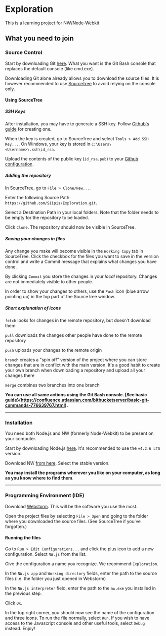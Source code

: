 # Exploration
This is a learning project for NW/Node-Webkit

## What you need to join
### Source Control
Start by downloading Git [here](https://git-scm.com/downloads). What you want is the Git Bash console that replaces the default console (like cmd.exe). 

Downloading Git alone already allows you to download the source files. It is however recommended to use [SourceTree](https://www.sourcetreeapp.com/) to avoid relying on the console only.

#### Using SourceTree
##### SSH Keys
After installation, you may have to generate a SSH key. Follow [Github's guide](https://help.github.com/articles/generating-an-ssh-key/) for creating one. 

When the key is created, go to SourceTree and select `Tools > Add SSH Key...`. On Windows, your key is stored in `C:\Users\<Username>\.ssh\id_rsa`. 

Upload the contents of the public key (`id_rsa.pub`) to your [Github configuration](https://github.com/settings/ssh/audit).

##### Adding the repository
In SourceTree, go to `File > Clone/New...`.

Enter the following Source Path: `https://github.com/Siipis/Exploration.git`.

Select a Destination Path in your local folders. Note that the folder needs to be empty for the repository to be loaded.

Click `Clone`. The repository should now be visible in SourceTree.

##### Saving your changes in files
Any change you make will become visible in the `Working Copy` tab in SourceTree. Click the checkbox for the files you want to save in the version control and write a Commit message that explains what changes you have done. 

By clicking `Commit` you store the changes in your *local* repository. Changes are not immediately visible to other people.

In order to show your changes to others, use the `Push` icon (blue arrow pointing up) in the top part of the SourceTree window.

##### Short explanation of icons
`fetch` looks for changes in the remote repository, but doesn't download them

`pull` downloads the changes other people have done to the remote repository

`push` uploads your changes to the remote origin

`branch` creates a "spin off" version of the project where you can store changes that are in conflict with the main version. It's a good habit to create your own branch when downloading a repository and upload all your changes there

`merge` combines two branches into one branch

**You can use all same actions using the Git Bash console. [See basic guide}(https://confluence.atlassian.com/bitbucketserver/basic-git-commands-776639767.html).**

---

### Installation
You need both Node.js and NW (formerly Node-Webkit) to be present on your computer. 

Start by downloading Node.js [here](https://nodejs.org/en/). It's recommended to use the `v4.2.6 LTS` version.

Download NW [from here](http://nwjs.io/). Select the stable version.

**You may install the programs wherever you like on your computer, as long as you know where to find them.**

---

### Programming Environment (IDE)
Download [Webstorm](https://www.jetbrains.com/webstorm/). This will be the software you use the most.

Open the project files by selecting `File > Open` and going to the folder where you downloaded the source files. (See SourceTree if you've forgotten.)

#### Running the files
Go to `Run > Edit Configurations...` and click the plus icon to add a new configuration. Select `NW.js` from the list.

Give the configuration a name you recognize. We recommend `Exploration`.

In the `NW.js app` and `Working directory` fields, enter the path to the source files (i.e. the folder you just opened in Webstorm)

In the `NW.js interpreter` field, enter the path to the `nw.exe` you installed in the previous step. 

Click `OK`.

In the top right corner, you should now see the name of the configuration and three icons. To run the file normally, select `Run`. If you wish to have access to the Javascript console and other useful tools, select `Debug` instead. Enjoy!
